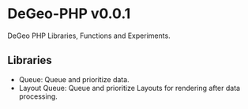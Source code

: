 # DeGeo-PHP v0.0.1

DeGeo PHP Libraries, Functions and Experiments.

## Libraries

 - Queue: Queue and prioritize data.
 - Layout Queue: Queue and prioritize Layouts for rendering after data processing.
